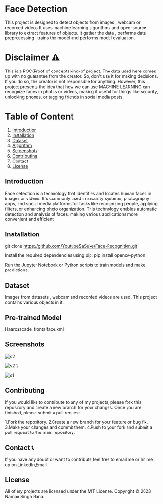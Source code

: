 
# Face Detection

This project is designed to detect objects from images , webcam or recorded videos.It uses machine learning algorithms and open-source library to extract features of objects. It gather the data , performs data preprocessing , trains the model and performs model evaluation.

# Disclaimer ⚠️

This is a POC(Proof of concept) kind-of project. The data used here comes up with no guarantee from the creator. So, don't use it for making decisions. If you do so, the creator is not responsible for anything. However, this project presents the idea that how we can use MACHINE LEARNING can recognize faces in photos or videos, making it useful for things like security, unlocking phones, or tagging friends in social media posts.

# Table of Content
1. [Introduction](#introduction)
2. [Installation](#installation)
3. [Dataset](#dataset)
4. [Algorithm](#algorithm)
5. [Screenshots](#screenshots)
6. [Contributing](#contributing)
7. [Contact](#contact)
8. [License](#license)
## Introduction

Face detection is a technology that identifies and locates human faces in images or videos. It's commonly used in security systems, photography apps, and social media platforms for tasks like recognizing people, applying filters, or enhancing photo organization. This technology enables automatic detection and analysis of faces, making various applications more convenient and efficient.

## Installation

git clone https://github.com/YoutubeSaSuke/Face-Recognition.git

Install the required dependencies using pip: pip install opencv-python

Run the Jupyter Notebook or Python scripts to train models and make predictions.

## Dataset 
Images from datasets , webcam and recorded videos are used. This project contains various objects in it.

## Pre-trained Model
Haarcascade_frontalface.xml

## Screenshots

![s2](https://github.com/YoutubeSaSuke/Face-Recognition/assets/101310228/2ec0525b-bce2-4df3-9fa2-6e331935fd7d)

![s2 2](https://github.com/YoutubeSaSuke/Face-Recognition/assets/101310228/edf308c6-c017-4ee4-9833-4d829b4555b7)

![s1](https://github.com/YoutubeSaSuke/Face-Recognition/assets/101310228/fe4c8cc0-70c3-4916-a301-0863ca4c5b61)



## Contributing

If you would like to contribute to any of my projects, please fork this repository and create a new branch for your changes. Once you are finished, please submit a pull request.


1.Fork the repository. 2.Create a new branch for your feature or bug fix. 3.Make your changes and commit them. 4.Push to your fork and submit a pull request to the main repository.


## Contact 📞
If you have any doubt or want to contribute feel free to email me or hit me up on LinkedIn,Email
## License
All of my projects are licensed under the MIT License. Copyright © 2023 Naman Singh Rana.
